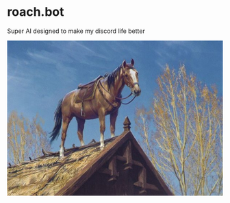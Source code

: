 # roach.bot
Super AI designed to make my discord life better

![ROACH!!!](https://github.com/MaXeraph/roach.bot/raw/master/witcher_3_art_print_roach-600x431.jpg)
